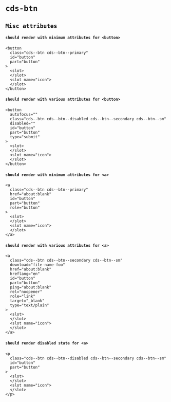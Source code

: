 # `cds-btn`

## `Misc attributes`

#### `should render with minimum attributes for <button>`

```
<button
  class="cds--btn cds--btn--primary"
  id="button"
  part="button"
>
  <slot>
  </slot>
  <slot name="icon">
  </slot>
</button>

```

#### `should render with various attributes for <button>`

```
<button
  autofocus=""
  class="cds--btn cds--btn--disabled cds--btn--secondary cds--btn--sm"
  disabled=""
  id="button"
  part="button"
  type="submit"
>
  <slot>
  </slot>
  <slot name="icon">
  </slot>
</button>

```

#### `should render with minimum attributes for <a>`

```
<a
  class="cds--btn cds--btn--primary"
  href="about:blank"
  id="button"
  part="button"
  role="button"
>
  <slot>
  </slot>
  <slot name="icon">
  </slot>
</a>

```

#### `should render with various attributes for <a>`

```
<a
  class="cds--btn cds--btn--secondary cds--btn--sm"
  download="file-name-foo"
  href="about:blank"
  hreflang="en"
  id="button"
  part="button"
  ping="about:blank"
  rel="noopener"
  role="link"
  target="_blank"
  type="text/plain"
>
  <slot>
  </slot>
  <slot name="icon">
  </slot>
</a>

```

#### `should render disabled state for <a>`

```
<p
  class="cds--btn cds--btn--disabled cds--btn--secondary cds--btn--sm"
  id="button"
  part="button"
>
  <slot>
  </slot>
  <slot name="icon">
  </slot>
</p>

```

